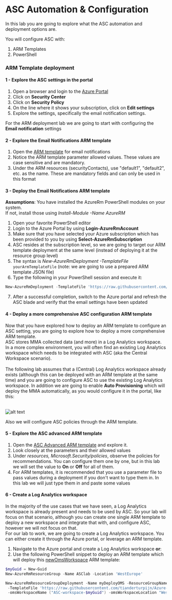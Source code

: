 ﻿# ASC Automation & Configuration

In this lab you are going to explore what the ASC automation and deployment options are.

You will configure ASC with:
1. ARM Templates
2. PowerShell

 
### ARM Template deployment
#### 1 - Explore the ASC settings in the portal
1. Open a browser and login to the  <a href="https://portal.azure.com" target="_blank">Azure Portal</a>
2. Click on **Security Center**
3. Click on **Security Policy**
4. On the line where it shows your subscription, click on **Edit settings**
5. Explore the settings, specifically the email notification settings.

For the ARM deployment lab we are going to start with configuring the **Email notification** settings

#### 2 - Explore the Email Notifications ARM template
1. Open the <a href="https://github.com/tianderturpijn/Azure-Security-Center/blob/master/Labs/01%20-%20Automation/Files/configureAscEmailNotifications.json" target="_blank">ARM template</a> for email notifications
2. Notice the ARM template parameter allowed values. These values are case sensitive and are mandatory.
3. Under the ARM resources (securityContacts), use "default1", "default2", etc. as the name. These are mandatory fields and can only be used in this format

#### 3 - Deploy the Email Notifications ARM template
**Assumptions**: You have installed the AzureRm PowerShell modules on your system.<br> If not, install those using *Install-Module -Name AzureRM*
1. Open your favorite PowerShell editor
2. Login to the Azure Portal by using **Login-AzureRmAccount**
3. Make sure that you have selected your Azure subscription which has been provided to you by using **Select-AzureRmSubscription**<br>
4. ASC resides at the subscription level, so we are going to target our ARM template deployment at the same level (instead of deploying it at the resource group level)
5. The syntax is *New-AzureRmDeployment -TemplateFile* `yourArmTemplateFile` (note: we are going to use a prepared ARM template JSON file)
6. Type the following in your PowerShell session and execute it:
```powershell
New-AzureRmDeployment -TemplateFile 'https://raw.githubusercontent.com/tianderturpijn/Azure-Security-Center/master/Labs/01%20-%20Automation/Files/configureAscEmailNotifications.json'
```

7. After a successful completion, switch to the Azure portal and refresh the ASC blade and verify that the email settings have been updated

#### 4 - Deploy a more comprehensive ASC configuration ARM template
Now that you have explored how to deploy an ARM template to configure an ASC setting, you are going to explore how to deploy a more comprehensive ARM template. <br>
ASC stores MMA collected data (and more) in a Log Analytics workspace. In a more complex environment, you will often find an existing Log Analytics workspace which needs to be integrated with ASC (aka the Central Workspace scenario).<br><br>
The following lab assumes that a (Central) Log Analytics workspace already exists (although this can be deployed with an ARM template at the same time) and you are going to configure ASC to use the existing Log Analytics workspace. In addition we are going to enable **Auto Provisioning** which will deploy the MMA automatically, as you would configure it in the portal, like this:<br><br>

![alt text](https://raw.githubusercontent.com/tianderturpijn/Azure-Security-Center/master/Labs/01%20-%20Automation/Screenshots/autoProvisioning_custom_%20Workspace.png)

Also we will configure ASC policies through the ARM template.

#### 5 - Explore the ASC advanced ARM template
1. Open the <a href="https://github.com/tianderturpijn/Azure-Security-Center/blob/master/Labs/01%20-%20Automation/Files/configureAscAdvanced.json" target="_blank">ASC Advanced ARM template</a> and explore it.
2. Look closely at the parameters and their allowed values
3. Under *resources, Microsoft.Security/policies*, observe the policies for recommendations. You can configure them one by one, but in this lab we will set the value to **On** or **Off** for all of them.
4. For ARM templates, it is recommended that you use a parameter file to pass values during a deployment if you don't want to type them in. In this lab we will just type them in and paste some values

#### 6 - Create a Log Analytics workspace
In the majority of the use cases that we have seen, a Log Analytics workspace is already present and needs to be used by ASC. So your lab will focus on that scenario, although you can create one single ARM template to deploy a new workspace and integrate that with, and configure ASC, however we will not focus on that.<br>
For our lab to work, we are going to create a Log Analytics workspace. You can either create it through the Azure portal, or leverage an ARM template.
1. Navigate to the Azure portal and create a Log Analytics workspace **or**:
2. Use the following PowerShell snippet to deploy an ARM template which will deploy this <a href="https://raw.githubusercontent.com/tianderturpijn/Azure-Security-Center/master/Labs/01%20-%20Automation/Files/createNewOmsWorkspace.json" target="_blank">newOmsWorkspace</a> ARM template: <br>
```powershell
$myGuid = New-Guid
New-AzureRmResourceGroup -Name ASClab -Location 'WestEurope'

New-AzureRmResourceGroupDeployment -Name myDeployOMS -ResourceGroupName 'newOMSRG' `
 -TemplateFile 'https://raw.githubusercontent.com/tianderturpijn/Azure-Security-Center/master/Labs/01%20-%20Automation/Files/createNewOmsWorkspace.json' `
 -omsWorkspaceName ("ASC-workspace-$myGuid") -omsWorkspaceLocation "WestEurope" -Verbose
```







